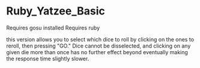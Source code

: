 # Ruby_Yatzee_Basic

Requires gosu installed
Requires ruby

this version allows you to select which dice to roll by clicking on the ones to reroll, then pressing "GO." Dice cannot be disselected, and clicking on any given die more than once has no further effect beyond eventually making the response time slightly slower.
